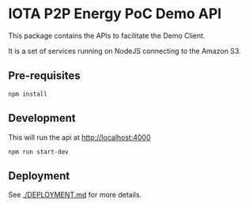 # IOTA P2P Energy PoC Demo API

This package contains the APIs to facilitate the Demo Client.

It is a set of services running on NodeJS connecting to the Amazon S3.

## Pre-requisites

```shell
npm install
```

## Development

This will run the api at <http://localhost:4000>

```shell
npm run start-dev
```

## Deployment

See [./DEPLOYMENT.md](./DEPLOYMENT.md) for more details.
